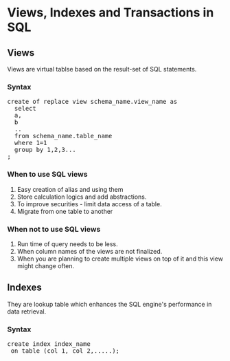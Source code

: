 # Views, Indexes and Transactions in SQL

## Views
Views are virtual tablse based on the result-set of SQL statements.

### Syntax
<pre>create of replace view schema_name.view_name as
  select 
  a,
  b
  ..
  from schema_name.table_name
  where 1=1
  group by 1,2,3... 
;
</pre>

### When to use SQL views
1. Easy creation of alias and using them
2. Store calculation logics and add abstractions.
3. To improve securities - limit data access of a table.
4. Migrate from one table to another

### When not to use SQL views
1. Run time of query needs to be less.
2. When column names of the views are not finalized.
3. When you are planning to create multiple views on top of it and this view might change often.

## Indexes
They are lookup table which enhances the SQL engine's performance in data retrieval.

### Syntax
<pre>
create index index_name
 on table (col_1, col_2,.....); 
</pre>
